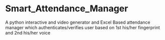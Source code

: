 # Smart_Attendance_Manager
A python interactive and video generator and Excel Based attendance manager which authenticates/verifies user based on 1st his/her fingerprint and 2nd his/her voice
